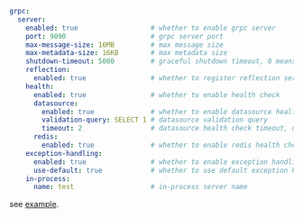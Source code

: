 ```yaml
grpc:
  server:
    enabled: true                  # whether to enable grpc server
    port: 9090                     # grpc server port
    max-message-size: 16MB         # max message size
    max-metadata-size: 16KB        # max metadata size
    shutdown-timeout: 5000         # graceful shutdown timeout, 0 means no timeout
    reflection:
      enabled: true                # whether to register reflection service
    health:
      enabled: true                # whether to enable health check
      datasource:
        enabled: true              # whether to enable datasource health check
        validation-query: SELECT 1 # datasource validation query
        timeout: 2                 # datasource health check timeout, unit: second
      redis:
        enabled: true              # whether to enable redis health check
    exception-handling:
      enabled: true                # whether to enable exception handling
      use-default: true            # whether to use default exception handler
    in-process:
      name: test                   # in-process server name
```

see [example](https://github.com/DanielLiu1123/grpc-starter/blob/main/grpc-boot-autoconfigure/grpc-server-boot-autoconfigure/src/main/resources/application-grpc-server-boot-starter-example.yaml).
